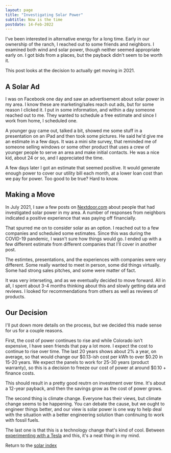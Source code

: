 ```yaml
---
layout: page
title: "Investigating Solar Power"
subtitle: Now is the time
postdate: 14-Feb-2022
---
```


I've been interested in alternative energy for a long time. Early in our ownership of the ranch, I reached out to some friends and neighbors. I examined both wind and solar power, though neither seemed appropriate early on. I got bids from a places, but the payback didn't seem to be worth it.

This post looks at the decision to actually get moving in 2021.

## A Solar Ad

I was on Facebook one day and saw an advertisement about solar power in my area. I know these are marketing/sales reach out ads, but for some reason I clicked it. I put in some information, and within a day someone reached out to me. They wanted to schedule a free estimate and since I work from home, I scheduled one.

A younger guy came out, talked a bit, showed me some stuff in a presentation on an iPad and then took some pictures. He said he'd give me an estimate in a few days. It was a mini site survey, that reminded me of someone selling windows or some other product that uses a crew of younger people to serve an area and make initial contacts. He was a nice kid, about 24 or so, and I appreciated the time.

A few days later I got an estimate that seemed positive. It would generate enough power to cover our utility bill each month, at a lower loan cost than we pay for power. Too good to be true? Hard to know.

## Making a Move

In July 2021, I saw a few posts on [Nextdoor.com](https://nextdoor.com/) about people that had investigated solar power in my area. A number of responses from neighbors indicated a positive experience that was paying off financially.

That spurred me on to consider solar as an option. I reached out to a few companies and scheduled some estimates. Since this was during the COVID-19 pandemic, I wasn't sure how things would go. I ended up with a few different estimate from different companies that I'll cover in another post.

The estimtes, presentations, and the experiences with companies were very different. Some really wanted to meet in person, some did things virtually. Some had strong sales pitches, and some were matter of fact.

It was very interseting, and as we eventually decided to move forward. All in all, I spent about 3-4 months thinking about this and slowly getting data and reviews. I looked for recommendations from others as well as reviews of products.

## Our Decision

I'll put down more details on the process, but we decided this made sense for us for a couple reasons.

First, the cost of power continues to rise and while Colorado isn't expensive, I have seen friends that pay a lot more. I expect the cost to continue to rise over time. The last 20 years shows about 2% a year, on average, so that would change our $0.13-ish cost per kWh to over $0.20 in 15-20 years. We expect the panels to work for 25-30 years (product warranty), so this is a decision to freeze our cost of power at around $0.10 + finance costs. 

This should result in a pretty good reutrn on investment over time. It's about a 12-year payback, and then the savings grow as the cost of power grows.

The second thing is climate change. Everyone has their views, but climate change seems to be happening. You can debate the cause, but we ought to engineer things better, and our view is solar power is one way to help deal with the situation with a better engineering solution than continuing to work with fossil fuels.

The last one is that this is a technology change that's kind of cool. Between [experimenting with a Tesla](https://www.dkranch.net/projects/tesla/theteslaexperience/) and this, it's a neat thing in my mind.

Return to the [solar index](/projects/solar/solarindex)